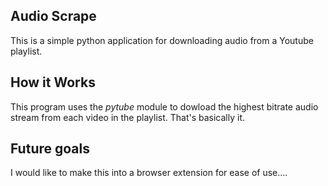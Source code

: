 ## Audio Scrape

This is a simple python application for downloading audio from a Youtube playlist.

## How it Works

This program uses the _pytube_ module to dowload the highest bitrate audio stream from each video in the playlist. That's basically it.

## Future goals

I would like to make this into a browser extension for ease of use....
